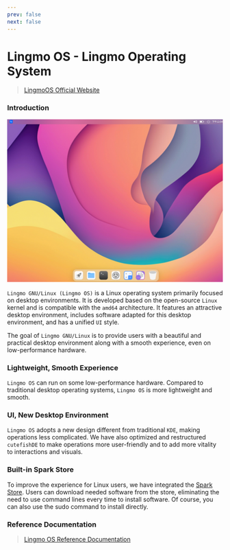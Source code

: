 ```yaml
---
prev: false
next: false
---
```


# Lingmo OS - Lingmo Operating System
> [LingmoOS Official Website](https://lingmo.org/)

### Introduction
![LingmoOS](../img/desktop.png)

`Lingmo GNU/Linux (Lingmo OS)` is a Linux operating system primarily focused on desktop environments. It is developed based on the open-source `Linux` kernel and is compatible with the `amd64` architecture. It features an attractive desktop environment, includes software adapted for this desktop environment, and has a unified `UI` style.

The goal of `Lingmo GNU/Linux` is to provide users with a beautiful and practical desktop environment along with a smooth experience, even on low-performance hardware.

### Lightweight, Smooth Experience
`Lingmo OS` can run on some low-performance hardware. Compared to traditional desktop operating systems, `Lingmo OS` is more lightweight and smooth.

### UI, New Desktop Environment
`Lingmo OS` adopts a new design different from traditional `KDE`, making operations less complicated. We have also optimized and restructured `cutefishDE` to make operations more user-friendly and to add more vitality to interactions and visuals.

### Built-in Spark Store
To improve the experience for Linux users, we have integrated the [Spark Store](https://gitee.com/deepin-community-store/spark-store/). Users can download needed software from the store, eliminating the need to use command lines every time to install software. Of course, you can also use the sudo command to install directly.

### Reference Documentation
>[Lingmo OS Reference Documentation](../en/index.md)